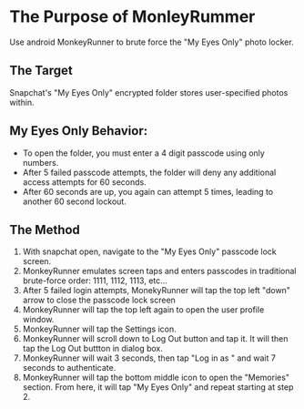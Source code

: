 # The Purpose of MonleyRummer
Use android MonkeyRunner to brute force the "My Eyes Only" photo locker.

## The Target
Snapchat's "My Eyes Only" encrypted folder stores user-specified photos within.

## My Eyes Only Behavior:
* To open the folder, you must enter a 4 digit passcode using only numbers. 
* After 5 failed passcode attempts, the folder will deny any additional access attempts for 60 seconds.
* After 60 seconds are up, you again can attempt 5 times, leading to another 60 second lockout.

## The Method
1. With snapchat open, navigate to the "My Eyes Only" passcode lock screen.
2. MonkeyRunner emulates screen taps and enters passcodes in traditional brute-force order: 1111, 1112, 1113, etc...
3. After 5 failed login attempts, MonekyRunner will tap the top left "down" arrow to close the passcode lock screen
4. MonkeyRunner will tap the top left again to open the user profile window.
5. MonkeyRunner will tap the Settings icon.
6. MonkeyRunner will scroll down to Log Out button and tap it. It will then tap the Log Out buttton in dialog box.
7. MonkeyRunner will wait 3 seconds, then tap "Log in as <lastLoggedInUsernameHere>" and wait 7 seconds to authenticate.
8. MonkeyRunner will tap the bottom middle icon to open the "Memories" section. From here, it will tap "My Eyes Only" and repeat starting at step 2.
